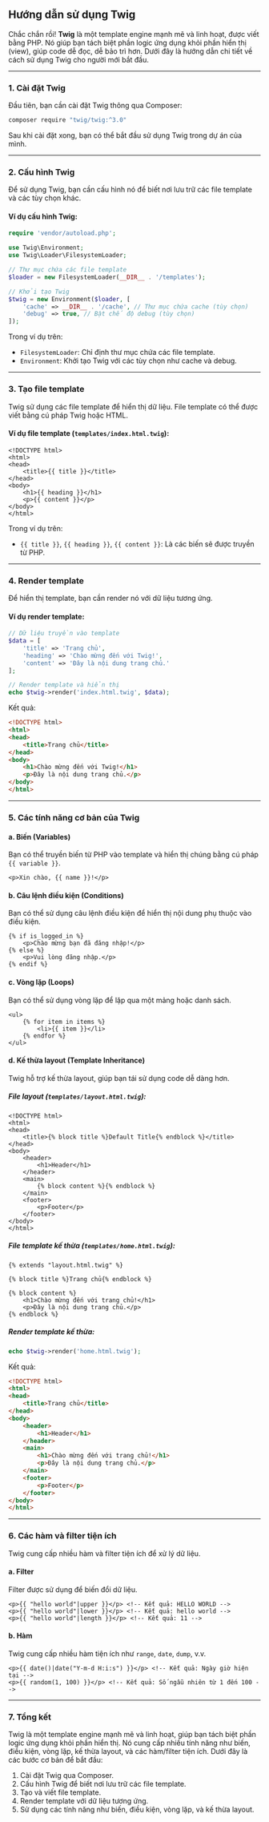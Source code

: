 ## **Hướng dẫn sử dụng Twig**

Chắc chắn rồi! **Twig** là một template engine mạnh mẽ và linh hoạt, được viết bằng PHP. Nó giúp bạn tách biệt phần logic ứng dụng khỏi phần hiển thị (view), giúp code dễ đọc, dễ bảo trì hơn. Dưới đây là hướng dẫn chi tiết về cách sử dụng Twig cho người mới bắt đầu.

---

### **1. Cài đặt Twig**

Đầu tiên, bạn cần cài đặt Twig thông qua Composer:

```bash
composer require "twig/twig:^3.0"
```

Sau khi cài đặt xong, bạn có thể bắt đầu sử dụng Twig trong dự án của mình.

---

### **2. Cấu hình Twig**

Để sử dụng Twig, bạn cần cấu hình nó để biết nơi lưu trữ các file template và các tùy chọn khác.

#### **Ví dụ cấu hình Twig:**

```php
require 'vendor/autoload.php';

use Twig\Environment;
use Twig\Loader\FilesystemLoader;

// Thư mục chứa các file template
$loader = new FilesystemLoader(__DIR__ . '/templates');

// Khởi tạo Twig
$twig = new Environment($loader, [
    'cache' => __DIR__ . '/cache', // Thư mục chứa cache (tùy chọn)
    'debug' => true, // Bật chế độ debug (tùy chọn)
]);
```

Trong ví dụ trên:
- `FilesystemLoader`: Chỉ định thư mục chứa các file template.
- `Environment`: Khởi tạo Twig với các tùy chọn như cache và debug.

---

### **3. Tạo file template**

Twig sử dụng các file template để hiển thị dữ liệu. File template có thể được viết bằng cú pháp Twig hoặc HTML.

#### **Ví dụ file template (`templates/index.html.twig`):**

```twig
<!DOCTYPE html>
<html>
<head>
    <title>{{ title }}</title>
</head>
<body>
    <h1>{{ heading }}</h1>
    <p>{{ content }}</p>
</body>
</html>
```

Trong ví dụ trên:
- `{{ title }}`, `{{ heading }}`, `{{ content }}`: Là các biến sẽ được truyền từ PHP.

---

### **4. Render template**

Để hiển thị template, bạn cần render nó với dữ liệu tương ứng.

#### **Ví dụ render template:**

```php
// Dữ liệu truyền vào template
$data = [
    'title' => 'Trang chủ',
    'heading' => 'Chào mừng đến với Twig!',
    'content' => 'Đây là nội dung trang chủ.'
];

// Render template và hiển thị
echo $twig->render('index.html.twig', $data);
```

Kết quả:
```html
<!DOCTYPE html>
<html>
<head>
    <title>Trang chủ</title>
</head>
<body>
    <h1>Chào mừng đến với Twig!</h1>
    <p>Đây là nội dung trang chủ.</p>
</body>
</html>
```

---

### **5. Các tính năng cơ bản của Twig**

#### **a. Biến (Variables)**

Bạn có thể truyền biến từ PHP vào template và hiển thị chúng bằng cú pháp `{{ variable }}`.

```twig
<p>Xin chào, {{ name }}!</p>
```

#### **b. Câu lệnh điều kiện (Conditions)**

Bạn có thể sử dụng câu lệnh điều kiện để hiển thị nội dung phụ thuộc vào điều kiện.

```twig
{% if is_logged_in %}
    <p>Chào mừng bạn đã đăng nhập!</p>
{% else %}
    <p>Vui lòng đăng nhập.</p>
{% endif %}
```

#### **c. Vòng lặp (Loops)**

Bạn có thể sử dụng vòng lặp để lặp qua một mảng hoặc danh sách.

```twig
<ul>
    {% for item in items %}
        <li>{{ item }}</li>
    {% endfor %}
</ul>
```

#### **d. Kế thừa layout (Template Inheritance)**

Twig hỗ trợ kế thừa layout, giúp bạn tái sử dụng code dễ dàng hơn.

##### **File layout (`templates/layout.html.twig`):**

```twig
<!DOCTYPE html>
<html>
<head>
    <title>{% block title %}Default Title{% endblock %}</title>
</head>
<body>
    <header>
        <h1>Header</h1>
    </header>
    <main>
        {% block content %}{% endblock %}
    </main>
    <footer>
        <p>Footer</p>
    </footer>
</body>
</html>
```

##### **File template kế thừa (`templates/home.html.twig`):**

```twig
{% extends "layout.html.twig" %}

{% block title %}Trang chủ{% endblock %}

{% block content %}
    <h1>Chào mừng đến với trang chủ!</h1>
    <p>Đây là nội dung trang chủ.</p>
{% endblock %}
```

##### **Render template kế thừa:**

```php
echo $twig->render('home.html.twig');
```

Kết quả:
```html
<!DOCTYPE html>
<html>
<head>
    <title>Trang chủ</title>
</head>
<body>
    <header>
        <h1>Header</h1>
    </header>
    <main>
        <h1>Chào mừng đến với trang chủ!</h1>
        <p>Đây là nội dung trang chủ.</p>
    </main>
    <footer>
        <p>Footer</p>
    </footer>
</body>
</html>
```

---

### **6. Các hàm và filter tiện ích**

Twig cung cấp nhiều hàm và filter tiện ích để xử lý dữ liệu.

#### **a. Filter**

Filter được sử dụng để biến đổi dữ liệu.

```twig
<p>{{ "hello world"|upper }}</p> <!-- Kết quả: HELLO WORLD -->
<p>{{ "hello world"|lower }}</p> <!-- Kết quả: hello world -->
<p>{{ "hello world"|length }}</p> <!-- Kết quả: 11 -->
```

#### **b. Hàm**

Twig cung cấp nhiều hàm tiện ích như `range`, `date`, `dump`, v.v.

```twig
<p>{{ date()|date("Y-m-d H:i:s") }}</p> <!-- Kết quả: Ngày giờ hiện tại -->
<p>{{ random(1, 100) }}</p> <!-- Kết quả: Số ngẫu nhiên từ 1 đến 100 -->
```

---

### **7. Tổng kết**

Twig là một template engine mạnh mẽ và linh hoạt, giúp bạn tách biệt phần logic ứng dụng khỏi phần hiển thị. Nó cung cấp nhiều tính năng như biến, điều kiện, vòng lặp, kế thừa layout, và các hàm/filter tiện ích. Dưới đây là các bước cơ bản để bắt đầu:

1. Cài đặt Twig qua Composer.
2. Cấu hình Twig để biết nơi lưu trữ các file template.
3. Tạo và viết file template.
4. Render template với dữ liệu tương ứng.
5. Sử dụng các tính năng như biến, điều kiện, vòng lặp, và kế thừa layout.